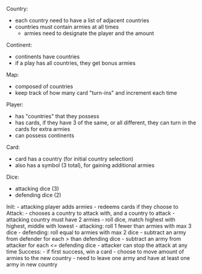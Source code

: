 Country:
- each country need to have a list of adjacent countries
- countries must contain armies at all times
    - armies need to designate the player and the amount

Continent:
- continents have countries
- if a play has all countries, they get bonus armies

Map:
- composed of countries
- keep track of how many card "turn-ins" and increment each time

Player:
- has "countries" that they possess
- has cards, if they have 3 of the same, or all different, they can turn in the cards for extra armies
- can possess continents

Card:
- card has a country (for initial country selection)
- also has a symbol (3 total), for gaining additional armies

Dice:
- attacking dice (3)
- defending dice (2)
    
Init:
    - attacking player adds armies
    - redeems cards if they choose to
Attack:
    - chooses a country to attack with, and a country to attack
        - attacking country must have 2 armies
    - roll dice, match highest with highest, middle with lowest
        - attacking: roll 1 fewer than armies with max 3 dice
        - defending: roll equal to armies with max 2 dice
    - subtract an army from defender for each > than defending dice
    - subtract an army from attacker for each <= defending dice
    - attacker can stop the attack at any time
Success:
    - if first success, win a card
    - choose to move amount of armies to the new country
        - need to leave one army and have at least one army in new country

